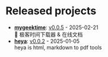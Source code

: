 # Released projects



<!-- recent_releases starts -->
* **[mygeektime](https://github.com/zkep/mygeektime)**: [v0.0.5](https://github.com/zkep/mygeektime/releases/tag/v0.0.5) - 2025-02-21
<br>👏 极客时间下载器 & 在线文档
* **[heya](https://github.com/zkep/heya)**: [v0.0.2](https://github.com/zkep/heya/releases/tag/v0.0.2) - 2025-01-05
<br>heya is html, markdown to pdf tools
<!-- recent_releases ends -->